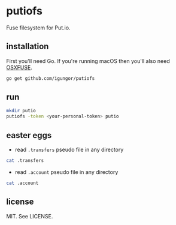 # putiofs

Fuse filesystem for Put.io.

## installation

First you'll need Go. If you're running macOS then you'll also need
[OSXFUSE](https://osxfuse.github.io/).

```sh
go get github.com/igungor/putiofs
```

## run

```sh
mkdir putio
putiofs -token <your-personal-token> putio
```

## easter eggs

* read `.transfers` pseudo file in any directory

```sh
cat .transfers
```

* read `.account` pseudo file in any directory

```sh
cat .account
```

## license

MIT. See LICENSE.
